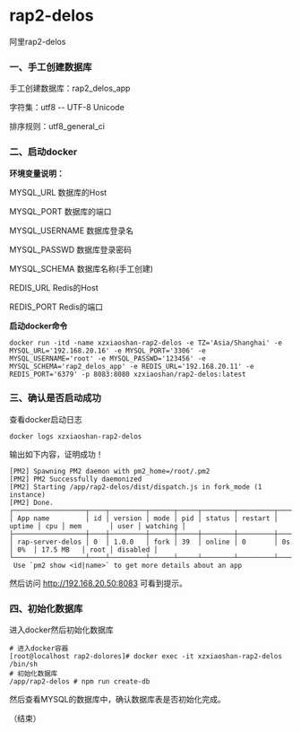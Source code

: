 # rap2-delos

阿里rap2-delos

### 一、手工创建数据库

手工创建数据库：rap2_delos_app

字符集：utf8 -- UTF-8 Unicode

排序规则：utf8_general_ci

### 二、启动docker

**环境变量说明：**

MYSQL_URL  数据库的Host

MYSQL_PORT  数据库的端口

MYSQL_USERNAME  数据库登录名

MYSQL_PASSWD  数据库登录密码

MYSQL_SCHEMA  数据库名称(手工创建)

REDIS_URL  Redis的Host

REDIS_PORT  Redis的端口

**启动docker命令**
```
docker run -itd -name xzxiaoshan-rap2-delos -e TZ='Asia/Shanghai' -e MYSQL_URL='192.168.20.16' -e MYSQL_PORT='3306' -e MYSQL_USERNAME='root' -e MYSQL_PASSWD='123456' -e MYSQL_SCHEMA='rap2_delos_app' -e REDIS_URL='192.168.20.11' -e REDIS_PORT='6379' -p 8083:8080 xzxiaoshan/rap2-delos:latest 
```

### 三、确认是否启动成功

查看docker启动日志
```
docker logs xzxiaoshan-rap2-delos
```
输出如下内容，证明成功！
```
[PM2] Spawning PM2 daemon with pm2_home=/root/.pm2
[PM2] PM2 Successfully daemonized
[PM2] Starting /app/rap2-delos/dist/dispatch.js in fork_mode (1 instance)
[PM2] Done.
┌──────────────────┬────┬─────────┬──────┬─────┬────────┬─────────┬────────┬─────┬───────────┬──────┬──────────┐
│ App name         │ id │ version │ mode │ pid │ status │ restart │ uptime │ cpu │ mem       │ user │ watching │
├──────────────────┼────┼─────────┼──────┼─────┼────────┼─────────┼────────┼─────┼───────────┼──────┼──────────┤
│ rap-server-delos │ 0  │ 1.0.0   │ fork │ 39  │ online │ 0       │ 0s     │ 0%  │ 17.5 MB   │ root │ disabled │
└──────────────────┴────┴─────────┴──────┴─────┴────────┴─────────┴────────┴─────┴───────────┴──────┴──────────┘
 Use `pm2 show <id|name>` to get more details about an app
```
然后访问 http://192.168.20.50:8083 可看到提示。

### 四、初始化数据库

进入docker然后初始化数据库
```
# 进入docker容器
[root@localhost rap2-dolores]# docker exec -it xzxiaoshan-rap2-delos /bin/sh
# 初始化数据库
/app/rap2-delos # npm run create-db
```
然后查看MYSQL的数据库中，确认数据库表是否初始化完成。

（结束）




